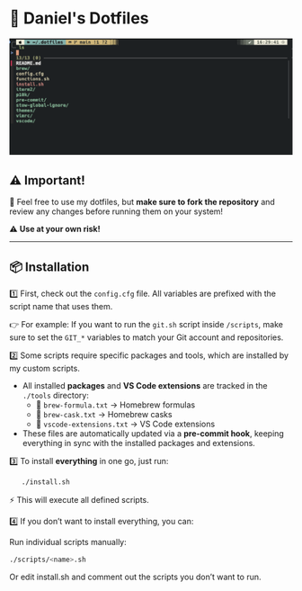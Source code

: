 # 🌟 Daniel's Dotfiles

![terminal](docs/terminal.png)

## ⚠️ Important!

🚀 Feel free to use my dotfiles, but **make sure to fork the repository** and review any changes before running them on your system!

⚠️ **Use at your own risk!**

---

## 📦 Installation

1️⃣ First, check out the `config.cfg` file. All variables are prefixed with the script name that uses them.

👉 For example:
If you want to run the `git.sh` script inside `/scripts`, make sure to set the `GIT_*` variables to match your Git account and repositories.

2️⃣ Some scripts require specific packages and tools, which are installed by my custom scripts.
   - All installed **packages** and **VS Code extensions** are tracked in the `./tools` directory:
     - 📜 `brew-formula.txt` → Homebrew formulas
     - 🍻 `brew-cask.txt` → Homebrew casks
     - 🧩 `vscode-extensions.txt` → VS Code extensions
   - These files are automatically updated via a **pre-commit hook**, keeping everything in sync with the installed packages and extensions.


3️⃣ To install **everything** in one go, just run:
```bash
   ./install.sh
```
⚡ This will execute all defined scripts.

4️⃣ If you don’t want to install everything, you can:

Run individual scripts manually:
```bash
./scripts/<name>.sh
```
Or edit install.sh and comment out the scripts you don’t want to run.

